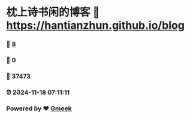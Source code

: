 # 枕上诗书闲的博客 :link: https://hantianzhun.github.io/blog 
### :page_facing_up: [8](https://hantianzhun.github.io/blog/tag.html) 
### :speech_balloon: 0 
### :hibiscus: 37473 
### :alarm_clock: 2024-11-18 07:11:11 
### Powered by :heart: [Gmeek](https://github.com/Meekdai/Gmeek)
